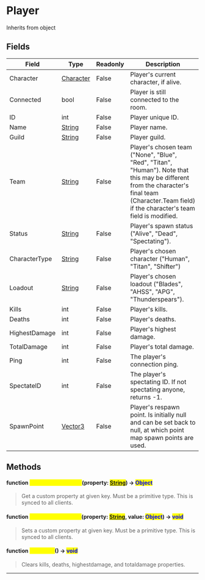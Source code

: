 # Player
Inherits from object
## Fields
|Field|Type|Readonly|Description|
|---|---|---|---|
|Character|[Character](../objects/Character.md)|False|Player's current character, if alive.|
|Connected|bool|False|Player is still connected to the room.|
|ID|int|False|Player unique ID.|
|Name|[String](../static/String.md)|False|Player name.|
|Guild|[String](../static/String.md)|False|Player guild.|
|Team|[String](../static/String.md)|False|Player's chosen team ("None", "Blue", "Red", "Titan", "Human"). Note that this may be different from the character's final team (Character.Team field) if the character's team field is modified.|
|Status|[String](../static/String.md)|False|Player's spawn status ("Alive", "Dead", "Spectating").|
|CharacterType|[String](../static/String.md)|False|Player's chosen character ("Human", "Titan", "Shifter")|
|Loadout|[String](../static/String.md)|False|Player's chosen loadout ("Blades", "AHSS", "APG", "Thunderspears").|
|Kills|int|False|Player's kills.|
|Deaths|int|False|Player's deaths.|
|HighestDamage|int|False|Player's highest damage.|
|TotalDamage|int|False|Player's total damage.|
|Ping|int|False|The player's connection ping.|
|SpectateID|int|False|The player's spectating ID. If not spectating anyone, returns -1.|
|SpawnPoint|[Vector3](../objects/Vector3.md)|False|Player's respawn point. Is initially null and can be set back to null, at which point map spawn points are used.|
## Methods
#### function <mark style="color:yellow;">GetCustomProperty</mark>(property: <mark style="color:blue;">[String](../static/String.md)</mark>) -> <mark style="color:blue;">Object</mark>
> Get a custom property at given key. Must be a primitive type. This is synced to all clients.

#### function <mark style="color:yellow;">SetCustomProperty</mark>(property: <mark style="color:blue;">[String](../static/String.md)</mark>, value: <mark style="color:blue;">Object</mark>) -> <mark style="color:blue;">void</mark>
> Sets a custom property at given key. Must be a primitive type. This is synced to all clients.

#### function <mark style="color:yellow;">ClearKDR</mark>() -> <mark style="color:blue;">void</mark>
> Clears kills, deaths, highestdamage, and totaldamage properties.


---

